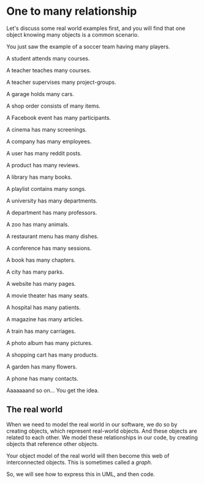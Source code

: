 # One to many relationship

Let's discuss some real world examples first, and you will find that one object knowing many objects is a common scenario.

You just saw the example of a soccer team having many players. 

A student attends many courses.

A teacher teaches many courses.

A teacher supervises many project-groups.

A garage holds many cars.

A shop order consists of many items.

A Facebook event has many participants.

A cinema has many screenings.

A company has many employees.

A user has many reddit posts.

A product has many reviews.

A library has many books.

A playlist contains many songs.

A university has many departments.

A department has many professors.

A zoo has many animals.

A restaurant menu has many dishes.

A conference has many sessions.

A book has many chapters.

A city has many parks.

A website has many pages.

A movie theater has many seats.

A hospital has many patients.

A magazine has many articles.

A train has many carriages.

A photo album has many pictures.

A shopping cart has many products.

A garden has many flowers.

A phone has many contacts.

Aaaaaaand so on... You get the idea.

## The real world

When we need to model the real world in our software, we do so by creating objects, which represent real-world objects. And these objects are related to each other. We model these relationships in our code, by creating objects that reference other objects.

Your object model of the real world will then become this web of interconnected objects. This is sometimes called a _graph_.

So, we will see how to express this in UML, and then code.